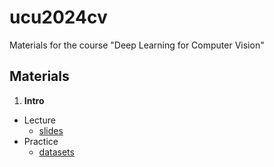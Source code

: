 # ucu2024cv

Materials for the course "Deep Learning for Computer Vision"


## Materials


1.  **Intro**

  - Lecture
    - [slides](https://github.com/lyubonko/ucu2024cv/blob/main/slides/ucu_cv2024_module2_lecture01.pdf?raw=true)
  - Practice
    - [datasets](https://colab.research.google.com/github/lyubonko/ucu2024cv/blob/main/practice/ucu_cv2024_module2_practice01.ipynb)
